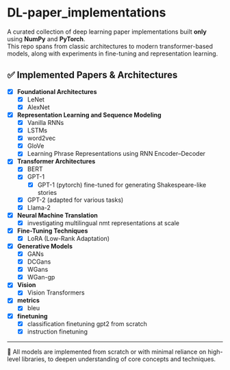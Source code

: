 # DL-paper_implementations

A curated collection of deep learning paper implementations built **only** using **NumPy** and **PyTorch**.  
This repo spans from classic architectures to modern transformer-based models, along with experiments in fine-tuning and representation learning.

## ✅ Implemented Papers & Architectures

- [x] **Foundational Architectures**
  - [x] LeNet
  - [x] AlexNet

- [x] **Representation Learning and Sequence Modeling**
  - [x] Vanilla RNNs
  - [x] LSTMs
  - [x] word2vec
  - [x] GloVe
  - [x] Learning Phrase Representations using RNN Encoder–Decoder

- [x] **Transformer Architectures**
  - [x] BERT
  - [x] GPT-1
    - [x] GPT-1 (pytorch) fine-tuned for generating Shakespeare-like stories
  - [x] GPT-2 (adapted for various tasks)
  - [x] Llama-2

- [x] **Neural Machine Translation**
  - [x] investigating multilingual nmt representations at scale

- [x] **Fine-Tuning Techniques**
  - [x] LoRA (Low-Rank Adaptation)

- [x] **Generative Models**
    - [x] GANs
    - [x] DCGans
    - [x] WGans
    - [x] WGan-gp
- [x] **Vision**
  - [x] Vision Transformers
- [x] **metrics**
    - [x] bleu
- [x] **finetuning**
    - [x] classification finetuning gpt2 from scratch
    - [x] instruction finetuning
---

🧠 All models are implemented from scratch or with minimal reliance on high-level libraries, to deepen understanding of core concepts and techniques.